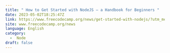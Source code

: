 ```yaml
---
title: " How to Get Started with NodeJS – a Handbook for Beginners "
date: 2023-05-02T18:25:47Z
link: https://www.freecodecamp.org/news/get-started-with-nodejs/?utm_medium=RSS&utm_source=news.12bit.vn
site: www.freecodecamp.org/news
language: English
category:
  -  Node 
draft: false
---
```

